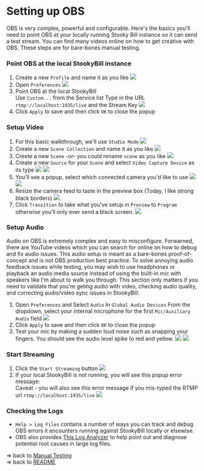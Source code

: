 # Setting up OBS

OBS is very complex, powerful and configurable. Here's the basics you'll need to point OBS at your locally running Stooky Bill instance so it can send a test stream. You can find many videos online on how to get creative with OBS. These steps are for bare-bones manual testing.

### Point OBS at the local StookyBill instance

  1. Create a new `Profile` and name it as you like
  ![](screenshots/obs_new_profile.png)
  1. Open `Preferences`
  ![](screenshots/obs_preferences.png)
  1. Point OBS at the local StookyBill  
  Use `Custom...` from the Service list
  Type in the URL `rtmp://localhost:1935/live` and the Stream Key
  ![](screenshots/obs_point_to_local_stooky_bill.png)
  1. Click `Apply` to save and then click `OK` to close the popup

### Setup Video

  1. For this basic walkthrough, we'll use `Studio Mode`
  ![](screenshots/obs_studio_mode.png)
  1. Create a new `Scene Collection` and name it as you like
  ![](screenshots/obs_new_scene_collection.png)
  1. Creete a new `Scene` -or- you could rename `scene` as you like
  ![](screenshots/obs_create_scene.png)
  1. Create a new `Source` for your `Scene` and select `Video Capture Device` as its type
  ![](screenshots/obs_create_source.png)
  ![](screenshots/obs_video_capture_device.png)
  1. You'll see a popup, select which connected camera you'd like to use
  ![](screenshots/obs_select_camera.png)
  ![](screenshots/obs_camera_popup.png)
  1. Resize the camera feed to taste in the preview box (Today, I like strong black borders)
  ![](screenshots/obs_resize_as_you_like.png)
  1. Click `Transition` to take what you've setup in `Preview` to `Program` otherwise you'll only ever send a black screen.
  ![](screenshots/obs_click_transition_to_program.png)

### Setup Audio
   Audio on OBS is extremely complex and easy to misconfigure. Forwarned, there are YouTube videos which you can search for online on how to debug and fix audio issues. This audio setup is meant as a bare-bones proof-of-concept and is not OBS production best practice. To solve annoying audio feedback issues while testing, you may wish to use headphones or playback an audio media source instead of using the built-in mic with speakers like I'm about to walk you through. This section only matters if you need to validate that you're geting audio with video, checking audio quality, and correcting audio/video sync issues in StookyBill.

  1. Open `Preferences` and Select `Audio`
  In `Global Audio Devices` From the dropdown, select your internal microphone for the first `Mic/Auxiliary Audio` field
  ![](screenshots/obs_select_a_mic.png)
  1. Click `Apply` to save and then click `OK` to close the popup
  1. Test your mic by making a sudden loud noise such as snapping your fingers. You should see the audio level spike to red and yellow.
  ![](screenshots/obs_mic_snap_start.png)
  ![](screenshots/obs_mic_snap_end.png)

### Start Streaming

  1. Click the `Start Streaming` button
  ![](screenshots/obs_start_streaming.png)
  1. If your local StookyBill is not running, you will see this popup error message:  
  Caveat - you will also see this error message if you mis-typed the RTMP url `rtmp://localhost:1935/live`
  ![](screenshots/obs_error_popup.png)

### Checking the Logs

  - `Help > Log Files` contains a number of ways you can track and debug OBS errors it encounters running against StookyBill locally or elsewise.
  - OBS also provides [This Log Analyzer](https://obsproject.com/tools/analyzer) to help point out and diagnose potential root causes in large log files.
 
=> back to [Manual Testing](manual_testing.md)  
=> back to [README](../README.md)